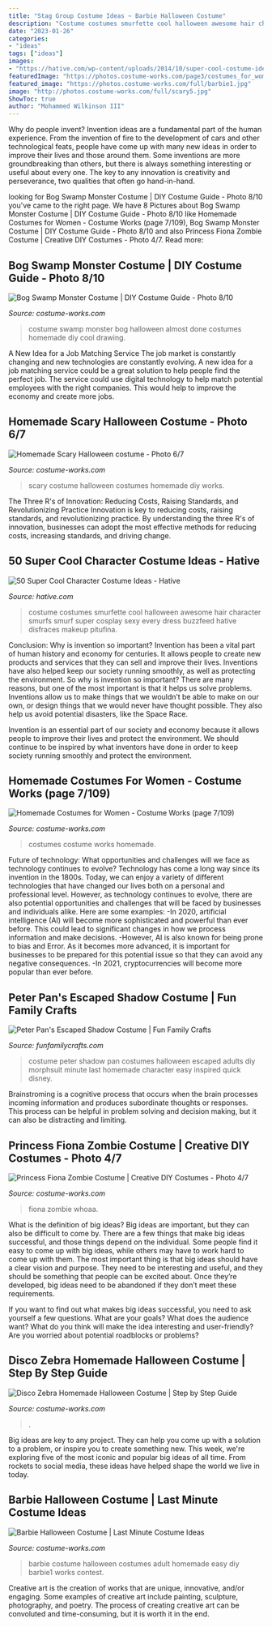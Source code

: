 ```yaml
---
title: "Stag Group Costume Ideas ~ Barbie Halloween Costume"
description: "Costume costumes smurfette cool halloween awesome hair character smurfs smurf super cosplay sexy every dress buzzfeed hative disfraces makeup pitufina"
date: "2023-01-26"
categories:
- "ideas"
tags: ["ideas"]
images:
- "https://hative.com/wp-content/uploads/2014/10/super-cool-costume-ideas/33-smurfette-costume.jpg"
featuredImage: "https://photos.costume-works.com/page3/costumes_for_women-7_3.jpg"
featured_image: "https://photos.costume-works.com/full/barbie1.jpg"
image: "http://photos.costume-works.com/full/scary5.jpg"
ShowToc: true
author: "Mohammed Wilkinson III"
---
```



Why do people invent?
Invention ideas are a fundamental part of the human experience. From the invention of fire to the development of cars and other technological feats, people have come up with many new ideas in order to improve their lives and those around them. Some inventions are more groundbreaking than others, but there is always something interesting or useful about every one. The key to any innovation is creativity and perseverance, two qualities that often go hand-in-hand.

	

		
looking for Bog Swamp Monster Costume | DIY Costume Guide - Photo 8/10 you've came to the right page. We have 8 Pictures about Bog Swamp Monster Costume | DIY Costume Guide - Photo 8/10 like Homemade Costumes for Women - Costume Works (page 7/109), Bog Swamp Monster Costume | DIY Costume Guide - Photo 8/10 and also Princess Fiona Zombie Costume | Creative DIY Costumes - Photo 4/7. Read more:
		
    
## Bog Swamp Monster Costume | DIY Costume Guide - Photo 8/10

<img loading=lazy src="https://photos.costume-works.com/full/bog_swamp_monster6.jpg" onerror="this.onerror=null;this.src='https://tse4.mm.bing.net/th?id=OIP.seGRPWjYgxu9o0qcPNDUOAHaNK&amp;pid=15.1';" alt="Bog Swamp Monster Costume | DIY Costume Guide - Photo 8/10">

_Source: costume-works.com_

>costume swamp monster bog halloween almost done costumes homemade diy cool drawing. 

	

A New Idea for a Job Matching Service
The job market is constantly changing and new technologies are constantly evolving. A new idea for a job matching service could be a great solution to help people find the perfect job. The service could use digital technology to help match potential employees with the right companies. This would help to improve the economy and create more jobs.

    
## Homemade Scary Halloween Costume - Photo 6/7

<img loading=lazy src="http://photos.costume-works.com/full/scary5.jpg" onerror="this.onerror=null;this.src='https://tse3.mm.bing.net/th?id=OIP.13s569Qw9MrHlPMMoGz1IwHaJ3&amp;pid=15.1';" alt="Homemade Scary Halloween costume - Photo 6/7">

_Source: costume-works.com_

>scary costume halloween costumes homemade diy works. 

	

The Three R's of Innovation: Reducing Costs, Raising Standards, and Revolutionizing Practice
Innovation is key to reducing costs, raising standards, and revolutionizing practice. By understanding the three R's of innovation, businesses can adopt the most effective methods for reducing costs, increasing standards, and driving change.

    
## 50 Super Cool Character Costume Ideas - Hative

<img loading=lazy src="https://hative.com/wp-content/uploads/2014/10/super-cool-costume-ideas/33-smurfette-costume.jpg" onerror="this.onerror=null;this.src='https://tse3.mm.bing.net/th?id=OIP.cEExjpPPCuDd2QGurNYOwQHaLH&amp;pid=15.1';" alt="50 Super Cool Character Costume Ideas - Hative">

_Source: hative.com_

>costume costumes smurfette cool halloween awesome hair character smurfs smurf super cosplay sexy every dress buzzfeed hative disfraces makeup pitufina. 

	

Conclusion: Why is invention so important?
Invention has been a vital part of human history and economy for centuries. It allows people to create new products and services that they can sell and improve their lives. Inventions have also helped keep our society running smoothly, as well as protecting the environment.
So why is invention so important? There are many reasons, but one of the most important is that it helps us solve problems. Inventions allow us to make things that we wouldn’t be able to make on our own, or design things that we would never have thought possible. They also help us avoid potential disasters, like the Space Race.

 Invention is an essential part of our society and economy because it allows people to improve their lives and protect the environment. We should continue to be inspired by what inventors have done in order to keep society running smoothly and protect the environment.

    
## Homemade Costumes For Women - Costume Works (page 7/109)

<img loading=lazy src="https://photos.costume-works.com/page3/costumes_for_women-7_3.jpg" onerror="this.onerror=null;this.src='https://tse1.mm.bing.net/th?id=OIP.KCAGbSvYpuwG1WJ_zS3WAgHaM6&amp;pid=15.1';" alt="Homemade Costumes for Women - Costume Works (page 7/109)">

_Source: costume-works.com_

>costumes costume works homemade. 

	

Future of technology: What opportunities and challenges will we face as technology continues to evolve?
Technology has come a long way since its invention in the 1800s. Today, we can enjoy a variety of different technologies that have changed our lives both on a personal and professional level. However, as technology continues to evolve, there are also potential opportunities and challenges that will be faced by businesses and individuals alike. Here are some examples: 
-In 2020, artificial intelligence (AI) will become more sophisticated and powerful than ever before. This could lead to significant changes in how we process information and make decisions. 
-However, AI is also known for being prone to bias and Error. As it becomes more advanced, it is important for businesses to be prepared for this potential issue so that they can avoid any negative consequences. 
-In 2021, cryptocurrencies will become more popular than ever before.

    
## Peter Pan&#039;s Escaped Shadow Costume | Fun Family Crafts

<img loading=lazy src="http://funfamilycrafts.com/wp-content/uploads/2013/10/Peter-Pan-Shadow-Costume-9-of-11.jpg" onerror="this.onerror=null;this.src='https://tse4.mm.bing.net/th?id=OIP.boevrqIclq5oIqiGT4LBYwHaNB&amp;pid=15.1';" alt="Peter Pan&#039;s Escaped Shadow Costume | Fun Family Crafts">

_Source: funfamilycrafts.com_

>costume peter shadow pan costumes halloween escaped adults diy morphsuit minute last homemade character easy inspired quick disney. 

	

Brainstroming is a cognitive process that occurs when the brain processes incoming information and produces subordinate thoughts or responses. This process can be helpful in problem solving and decision making, but it can also be distracting and limiting.

    
## Princess Fiona Zombie Costume | Creative DIY Costumes - Photo 4/7

<img loading=lazy src="https://photos.costume-works.com/full/princess_fiona_zombie5.jpg" onerror="this.onerror=null;this.src='https://tse4.mm.bing.net/th?id=OIP.BBkCZouNnmsz8lFNrBJVYgHaJ3&amp;pid=15.1';" alt="Princess Fiona Zombie Costume | Creative DIY Costumes - Photo 4/7">

_Source: costume-works.com_

>fiona zombie whoaa. 

	

What is the definition of big ideas?
Big ideas are important, but they can also be difficult to come by. There are a few things that make big ideas successful, and those things depend on the individual. Some people find it easy to come up with big ideas, while others may have to work hard to come up with them.
The most important thing is that big ideas should have a clear vision and purpose. They need to be interesting and useful, and they should be something that people can be excited about. Once they’re developed, big ideas need to be abandoned if they don’t meet these requirements.

If you want to find out what makes big ideas successful, you need to ask yourself a few questions. What are your goals? What does the audience want? What do you think will make the idea interesting and user-friendly? Are you worried about potential roadblocks or problems?

    
## Disco Zebra Homemade Halloween Costume | Step By Step Guide

<img loading=lazy src="https://photos.costume-works.com/full/zebra4.jpg" onerror="this.onerror=null;this.src='https://tse1.mm.bing.net/th?id=OIP.YQMvfCjhFJcl7Atnqc0mDAHaJ3&amp;pid=15.1';" alt="Disco Zebra Homemade Halloween Costume | Step by Step Guide">

_Source: costume-works.com_

>. 

	

Big ideas are key to any project. They can help you come up with a solution to a problem, or inspire you to create something new. This week, we're exploring five of the most iconic and popular big ideas of all time. From rockets to social media, these ideas have helped shape the world we live in today.

    
## Barbie Halloween Costume | Last Minute Costume Ideas

<img loading=lazy src="https://photos.costume-works.com/full/barbie1.jpg" onerror="this.onerror=null;this.src='https://tse4.mm.bing.net/th?id=OIP.Ynby2qE4SxfSrPY34WOJtAHaNX&amp;pid=15.1';" alt="Barbie Halloween Costume | Last Minute Costume Ideas">

_Source: costume-works.com_

>barbie costume halloween costumes adult homemade easy diy barbie1 works contest. 

	

Creative art is the creation of works that are unique, innovative, and/or engaging. Some examples of creative art include painting, sculpture, photography, and poetry. The process of creating creative art can be convoluted and time-consuming, but it is worth it in the end.

